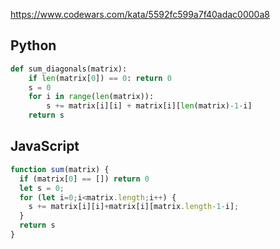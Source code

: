 https://www.codewars.com/kata/5592fc599a7f40adac0000a8

## Python
```python
def sum_diagonals(matrix):
    if len(matrix[0]) == 0: return 0
    s = 0
    for i in range(len(matrix)):
        s += matrix[i][i] + matrix[i][len(matrix)-1-i]
    return s
```

## JavaScript
```js
function sum(matrix) {
  if (matrix[0] == []) return 0
  let s = 0;
  for (let i=0;i<matrix.length;i++) {
    s += matrix[i][i]+matrix[i][matrix.length-1-i];
  }
  return s
}
```